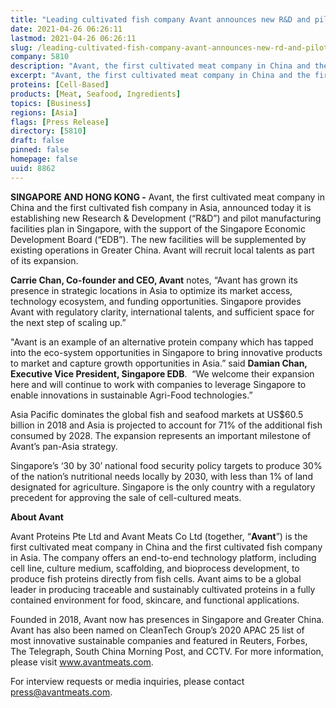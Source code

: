```yaml
---
title: "Leading cultivated fish company Avant announces new R&D and pilot manufacturing facilities plan in Singapore"
date: 2021-04-26 06:26:11
lastmod: 2021-04-26 06:26:11
slug: /leading-cultivated-fish-company-avant-announces-new-rd-and-pilot-manufacturing-facilities
company: 5810
description: "Avant, the first cultivated meat company in China and the first cultivated fish company in Asia, announced today it is establishing new Research & Development and pilot manufacturing facilities plan in Singapore, with the support of the Singapore Economic Development Board."
excerpt: "Avant, the first cultivated meat company in China and the first cultivated fish company in Asia, announced today it is establishing new Research & Development and pilot manufacturing facilities plan in Singapore, with the support of the Singapore Economic Development Board."
proteins: [Cell-Based]
products: [Meat, Seafood, Ingredients]
topics: [Business]
regions: [Asia]
flags: [Press Release]
directory: [5810]
draft: false
pinned: false
homepage: false
uuid: 8862
---
```

<p><strong>SINGAPORE AND HONG KONG -</strong> Avant, the first cultivated meat company in China and the first cultivated fish company in Asia, announced today it is establishing new Research & Development (“R&D”) and pilot manufacturing facilities plan in Singapore, with the support of the Singapore Economic Development Board (“EDB”). The new facilities will be supplemented by existing operations in Greater China. Avant will recruit local talents as part of its expansion.</p>
<p><strong>C</strong><strong>arrie Chan, Co-founder and CEO, Avant</strong> notes, “Avant has grown its presence in strategic locations in Asia to optimize its market access, technology ecosystem, and funding opportunities. Singapore provides Avant with regulatory clarity, international talents, and sufficient space for the next step of scaling up.”</p>
<p>"Avant is an example of an alternative protein company which has tapped into the eco-system opportunities in Singapore to bring innovative products to market and capture growth opportunities in Asia.” said <strong>Damian Chan, Executive Vice President, Singapore EDB</strong>.  “We welcome their expansion here and will continue to work with companies to leverage Singapore to enable innovations in sustainable Agri-Food technologies.” </p>
<p>Asia Pacific dominates the global fish and seafood markets at US$60.5 billion in 2018 and Asia is projected to account for 71% of the additional fish consumed by 2028. The expansion represents an important milestone of Avant’s pan-Asia strategy. </p>
<p>Singapore’s ‘30 by 30’ national food security policy targets to produce 30% of the nation’s nutritional needs locally by 2030, with less than 1% of land designated for agriculture. Singapore is the only country with a regulatory precedent for approving the sale of cell-cultured meats.</p>
<p><strong>About Avant </strong></p>
<p>Avant Proteins Pte Ltd and Avant Meats Co Ltd (together, “<strong>Avant</strong>”) is the first cultivated meat company in China and the first cultivated fish company in Asia. The company offers an end-to-end technology platform, including cell line, culture medium, scaffolding, and bioprocess development, to produce fish proteins directly from fish cells. Avant aims to be a global leader in producing traceable and sustainably cultivated proteins in a fully contained environment for food, skincare, and functional applications. </p>
<p>Founded in 2018, Avant now has presences in Singapore and Greater China. Avant has also been named on CleanTech Group’s 2020 APAC 25 list of most innovative sustainable companies and featured in Reuters, Forbes, The Telegraph, South China Morning Post, and CCTV. For more information, please visit <a href="http://www.avantmeats.com"><u>www.avantmeats.com</u></a>.</p>
<p>For interview requests or media inquiries, please contact <u><a href="mailto:press@avantmeats.com">press@avantmeats.com</a></u>.</p>
